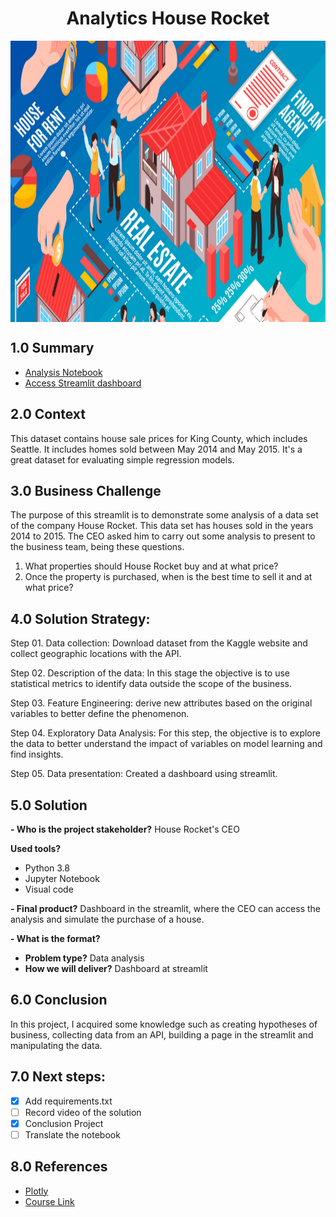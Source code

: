 <h1 align="center"> Analytics House Rocket </h1> 
<img align="center"  height="450" width="1000" src="https://github.com/brunalimap/project_house_rocket/blob/main/img/fotocapa.png" >

## 1.0 Summary

- [Analysis Notebook](https://github.com/brunalimap/project_house_rocket/blob/main/notebooks/p01_house_rocket.ipynb)
- [Access Streamlit dashboard](https://simulation-house-rocket.herokuapp.com/)

## 2.0 Context

<p> This dataset contains house sale prices for King County, which includes Seattle. It includes homes sold between May 2014 and May 2015. It's a great dataset for evaluating simple regression models. </p>

## 3.0 Business Challenge

<p> The purpose of this streamlit is to demonstrate some analysis of a data set of the company House Rocket. This data set has houses sold in the years 2014 to 2015. The CEO asked him to carry out some analysis to present to the business team, being these questions.
 
1.  What properties should House Rocket buy and at what price?
2.  Once the property is purchased, when is the best time to sell it and at what price?</p>

## 4.0   Solution Strategy:

Step 01. Data collection: Download dataset from the Kaggle website and collect geographic locations with the API.

Step 02. Description of the data: In this stage the objective is to use statistical metrics to identify data outside the scope of the business.

Step 03. Feature Engineering: derive new attributes based on the original variables to better define the phenomenon.

Step 04. Exploratory Data Analysis: For this step, the objective is to explore the data to better understand the impact of variables on model learning and find insights.

Step 05. Data presentation: Created a dashboard using streamlit.

## 5.0 Solution 

<b>- Who is the project stakeholder?</b> House Rocket's CEO

<b>Used tools?</b>
- Python 3.8
- Jupyter Notebook
- Visual code

<b>- Final product?</b>
Dashboard in the streamlit, where the CEO can access the analysis and simulate the purchase of a house.

<b>- What is the format?</b>
- <b>Problem type?</b> Data analysis 
- <b>How we will deliver?</b> Dashboard at streamlit 

## 6.0 Conclusion

In this project, I acquired some knowledge such as creating hypotheses of business, collecting data from an API, building a page in the streamlit and manipulating the data.

## 7.0 Next steps:

- [x] Add requirements.txt
- [ ] Record video of the solution
- [x] Conclusion Project
- [ ] Translate the notebook

## 8.0  References

- [Plotly](https://plotly.com/)
- [Course Link](https://sejaumdatascientist.com/como-ser-um-data-scientist/) 
